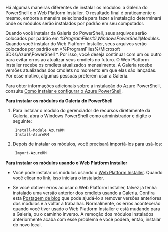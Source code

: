 Há algumas maneiras diferentes de instalar os módulos: a Galeria do PowerShell e o Web Platform Installer. O resultado final é praticamente o mesmo, embora a maneira selecionada para fazer a instalação determinará onde os módulos serão instalados por padrão em seu computador.

Quando você instalar da Galeria do PowerShell, seus arquivos serão colocados por padrão em *%ProgramFiles%\\WindowsPowerShell\\Modules*. Quando você instalar do Web Platform Installer, seus arquivos serão colocados por padrão em *%ProgramFiles%\\Microsoft SDKs\\Azure\\PowerShell *. Por isso, você deseja continuar com um ou outro para evitar erros ao atualizar seus cmdlets no futuro. O Web Platform Installer recebe os cmdlets atualizados mensalmente. A Galeria recebe versões atualizadas dos cmdlets no momento em que elas são lançadas. Por esse motivo, algumas pessoas preferem usar a Galeria.

Para obter informações adicionais sobre a instalação do Azure PowerShell, consulte [Como instalar e configurar o Azure PowerShell](../powershell-install-configure.md).

**Para instalar os módulos da Galeria do PowerShell**

1. Para instalar o módulo do gerenciador de recursos diretamente da Galeria, abra o Windows PowerShell como administrador e digite o seguinte:

		Install-Module AzureRM
		Install-AzureRM

2. Depois de instalar os módulos, você precisará importá-los para usá-los:

		Import-AzureRM

**Para instalar os módulos usando o Web Platform Installer**

- Você pode instalar os módulos usando o [Web Platform Installer](http://aka.ms/webpi-azps). Quando você clicar no link, isso iniciará o instalador.

- Se você obtiver erros ao usar o Web Platform Installer, talvez já tenha instalado uma versão anterior dos cmdlets usando a Galeria. Confira esta [Postagem de blog](https://azure.microsoft.com/blog/azps-1-0/) que pode ajudá-lo a remover versões anteriores dos módulos e a voltar a trabalhar. Normalmente, os erros acontecerão quando você tiver usado o Web Platform Installer e está mudando para a Galeria, ou o caminho inverso. A remoção dos módulos instalados anteriormente acaba com esse problema e você poderá, então, instalar do novo local.

<!---HONumber=AcomDC_1217_2015-->